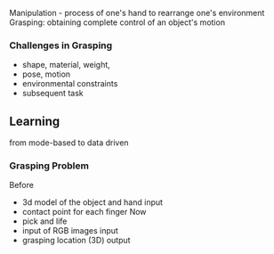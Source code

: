Manipulation - process of one's hand to rearrange one's environment
Grasping: obtaining complete control of an object's motion

### Challenges in Grasping
- shape, material, weight,
- pose, motion
- environmental constraints
- subsequent task
## Learning
from mode-based to data driven

### Grasping Problem
Before
- 3d model of the object and hand input
- contact point for each finger
Now
- pick and life
- input of RGB images input
- grasping location (3D) output